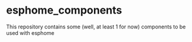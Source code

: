 # esphome_components

This repository contains some (well, at least 1 for now) components to be used with esphome

